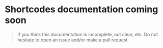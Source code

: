# Shortcodes documentation coming soon

> If you think this documentation is incomplete, not clear, etc. Do not hesitate to open an issue and/or make a pull request.